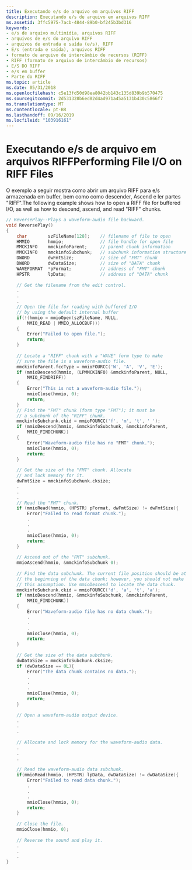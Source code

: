```yaml
---
title: Executando e/s de arquivo em arquivos RIFF
description: Executando e/s de arquivo em arquivos RIFF
ms.assetid: 3ffc5975-7acb-4844-89b0-bf245b3bd316
keywords:
- e/s de arquivo multimídia, arquivos RIFF
- arquivos de e/s do arquivo RIFF
- arquivos de entrada e saída (e/s), RIFF
- E/s (entrada e saída), arquivos RIFF
- formato de arquivo de intercâmbio de recursos (RIFF)
- RIFF (formato de arquivo de intercâmbio de recursos)
- E/S DO RIFF
- e/s em buffer
- Parte do RIFF
ms.topic: article
ms.date: 05/31/2018
ms.openlocfilehash: c5e13fd50d98ea8042bb143c135d839b9b570475
ms.sourcegitcommit: 2d531328b6ed82d4ad971a45a5131b430c5866f7
ms.translationtype: MT
ms.contentlocale: pt-BR
ms.lasthandoff: 09/16/2019
ms.locfileid: "103916161"
---
```

# <a name="performing-file-io-on-riff-files"></a><span data-ttu-id="cc468-112">Executando e/s de arquivo em arquivos RIFF</span><span class="sxs-lookup"><span data-stu-id="cc468-112">Performing File I/O on RIFF Files</span></span>

<span data-ttu-id="cc468-113">O exemplo a seguir mostra como abrir um arquivo RIFF para e/s armazenada em buffer, bem como como descender, Ascend e ler partes "RIFF".</span><span class="sxs-lookup"><span data-stu-id="cc468-113">The following example shows how to open a RIFF file for buffered I/O, as well as how to descend, ascend, and read "RIFF" chunks.</span></span>


```C++
// ReversePlay--Plays a waveform-audio file backward. 
void ReversePlay() 
{ 
    char        szFileName[128];    // filename of file to open 
    HMMIO       hmmio;              // file handle for open file 
    MMCKINFO    mmckinfoParent;     // parent chunk information 
    MMCKINFO    mmckinfoSubchunk;   // subchunk information structure 
    DWORD       dwFmtSize;          // size of "FMT" chunk 
    DWORD       dwDataSize;         // size of "DATA" chunk 
    WAVEFORMAT  *pFormat;           // address of "FMT" chunk 
    HPSTR       lpData;             // address of "DATA" chunk 
 
    // Get the filename from the edit control. 
    . 
    . 
    . 
    // Open the file for reading with buffered I/O 
    // by using the default internal buffer 
    if(!(hmmio = mmioOpen(szFileName, NULL, 
        MMIO_READ | MMIO_ALLOCBUF))) 
    { 
        Error("Failed to open file."); 
        return; 
    } 
 
    // Locate a "RIFF" chunk with a "WAVE" form type to make 
    // sure the file is a waveform-audio file. 
    mmckinfoParent.fccType = mmioFOURCC('W', 'A', 'V', 'E'); 
    if (mmioDescend(hmmio, (LPMMCKINFO) &mmckinfoParent, NULL, 
        MMIO_FINDRIFF)) 
    { 
        Error("This is not a waveform-audio file."); 
        mmioClose(hmmio, 0); 
        return; 
    } 
    // Find the "FMT" chunk (form type "FMT"); it must be 
    // a subchunk of the "RIFF" chunk. 
    mmckinfoSubchunk.ckid = mmioFOURCC('f', 'm', 't', ' '); 
    if (mmioDescend(hmmio, &mmckinfoSubchunk, &mmckinfoParent, 
        MMIO_FINDCHUNK)) 
    { 
        Error("Waveform-audio file has no "FMT" chunk."); 
        mmioClose(hmmio, 0); 
        return; 
    } 
 
    // Get the size of the "FMT" chunk. Allocate 
    // and lock memory for it. 
    dwFmtSize = mmckinfoSubchunk.cksize; 
    . 
    . 
    . 
    // Read the "FMT" chunk. 
    if (mmioRead(hmmio, (HPSTR) pFormat, dwFmtSize) != dwFmtSize){ 
        Error("Failed to read format chunk."); 
        . 
        . 
        . 
        mmioClose(hmmio, 0); 
        return; 
    } 
 
    // Ascend out of the "FMT" subchunk. 
    mmioAscend(hmmio, &mmckinfoSubchunk 0); 
 
    // Find the data subchunk. The current file position should be at 
    // the beginning of the data chunk; however, you should not make 
    // this assumption. Use mmioDescend to locate the data chunk. 
    mmckinfoSubchunk.ckid = mmioFOURCC('d', 'a', 't', 'a'); 
    if (mmioDescend(hmmio, &mmckinfoSubchunk, &mmckinfoParent, 
        MMIO_FINDCHUNK)) 
    { 
        Error("Waveform-audio file has no data chunk."); 
        . 
        . 
        . 
        mmioClose(hmmio, 0); 
        return; 
    } 
 
    // Get the size of the data subchunk. 
    dwDataSize = mmckinfoSubchunk.cksize; 
    if (dwDataSize == 0L){ 
        Error("The data chunk contains no data."); 
        . 
        . 
        . 
        mmioClose(hmmio, 0); 
        return; 
    } 
 
    // Open a waveform-audio output device. 
    . 
    . 
    . 
 
    // Allocate and lock memory for the waveform-audio data. 
    . 
    . 
    . 
 
    // Read the waveform-audio data subchunk. 
    if(mmioRead(hmmio, (HPSTR) lpData, dwDataSize) != dwDataSize){ 
        Error("Failed to read data chunk."); 
        . 
        . 
        . 
        mmioClose(hmmio, 0); 
        return; 
    } 
 
    // Close the file. 
    mmioClose(hmmio, 0); 
 
    // Reverse the sound and play it. 
    . 
    . 
    . 
} 

```



 

 




